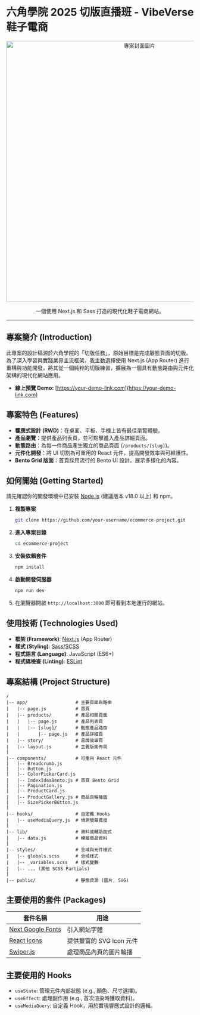 # 六角學院 2025 切版直播班 - VibeVerse 鞋子電商

<p align="center">
  <img src="https://raw.githubusercontent.com/hexschool/2022-web-layout-training-week8/main/product-image.png" alt="專案封面圖片" width="700">
</p>

<p align="center">
  一個使用 Next.js 和 Sass 打造的現代化鞋子電商網站。
</p>

---

## 專案簡介 (Introduction)

此專案的設計稿源於六角學院的「切版任務」，原始目標是完成靜態頁面的切版。為了深入學習與實踐業界主流框架，我主動選擇使用 Next.js (App Router) 進行重構與功能開發，將其從一個純粹的切版練習，擴展為一個具有動態路由與元件化架構的現代化網站應用。

-   **線上預覽 Demo:** [https://your-demo-link.com](https://your-demo-link.com)

## 專案特色 (Features)

*   **響應式設計 (RWD)**：在桌面、平板、手機上皆有最佳瀏覽體驗。
*   **產品瀏覽**：提供產品列表頁，並可點擊進入產品詳細頁面。
*   **動態路由**：為每一件商品產生獨立的商品頁面 (`/products/[slug]`)。
*   **元件化開發**：將 UI 切割為可重用的 React 元件，提高開發效率與可維護性。
*   **Bento Grid 版面**：首頁採用流行的 Bento UI 設計，展示多樣化的內容。

## 如何開始 (Getting Started)

請先確認你的開發環境中已安裝 [Node.js](https://nodejs.org/) (建議版本 v18.0 以上) 和 npm。

1.  **複製專案**
    ```bash
    git clone https://github.com/your-username/ecommerce-project.git
    ```

2.  **進入專案目錄**
    ```bash
    cd ecommerce-project
    ```

3.  **安裝依賴套件**
    ```bash
    npm install
    ```

4.  **啟動開發伺服器**
    ```bash
    npm run dev
    ```

5.  在瀏覽器開啟 `http://localhost:3000` 即可看到本地運行的網站。

## 使用技術 (Technologies Used)

*   **框架 (Framework)**: [Next.js](https://nextjs.org/) (App Router)
*   **樣式 (Styling)**: [Sass/SCSS](https://sass-lang.com/)
*   **程式語言 (Language)**: JavaScript (ES6+)
*   **程式碼檢查 (Linting)**: [ESLint](https://eslint.org/)

## 專案結構 (Project Structure)

```
/
|-- app/                  # 主要頁面與路由
|   |-- page.js           # 首頁
|   |-- products/         # 產品相關頁面
|   |   |-- page.js       # 產品列表頁
|   |   |-- [slug]/       # 動態產品路由
|   |       |-- page.js   # 產品詳細頁
|   |-- story/            # 品牌故事頁
|   |-- layout.js         # 主要版面佈局
|
|-- components/           # 可重用 React 元件
|   |-- Breadcrumb.js
|   |-- Button.js
|   |-- ColorPickerCard.js
|   |-- IndexIdeaBento.js # 首頁 Bento Grid
|   |-- Pagination.js
|   |-- ProductCard.js
|   |-- ProductGallery.js # 商品頁輪播圖
|   |-- SizePickerButton.js
|
|-- hooks/                # 自定義 Hooks
|   |-- useMediaQuery.js  # 偵測螢幕寬度
|
|-- lib/                  # 資料或輔助函式
|   |-- data.js           # 模擬商品資料
|
|-- styles/               # 全域與元件樣式
|   |-- globals.scss      # 全域樣式
|   |-- _variables.scss   # 樣式變數
|   |-- ... (其他 SCSS Partials)
|
|-- public/               # 靜態資源 (圖片, SVG)
```

## 主要使用的套件 (Packages)

| 套件名稱                                                     | 用途                               |
| ------------------------------------------------------------ | ---------------------------------- |
| [Next Google Fonts](https://fonts.google.com/)               | 引入網站字體                       |
| [React Icons](https://react-icons.github.io/react-icons/)    | 提供豐富的 SVG Icon 元件           |
| [Swiper.js](https://swiperjs.com/)                           | 處理商品內頁的圖片輪播             |

## 主要使用的 Hooks

*   `useState`: 管理元件內部狀態 (e.g., 顏色、尺寸選擇)。
*   `useEffect`: 處理副作用 (e.g., 首次渲染時獲取資料)。
*   `useMediaQuery`: 自定義 Hook，用於實現響應式設計的邏輯。
